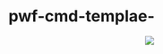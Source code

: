 # pwf-cmd-templae-

<p align="center">
  <img src="https://raw.githubusercontent.com/wisespira/pwf-cmd-templae-/master/giff%20for%20sake%20of%20giff.gif">
</p>
